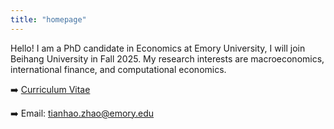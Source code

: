 ```yaml
---
title: "homepage"
---
```


Hello! I am a PhD candidate in Economics at Emory University, I will join Beihang University in Fall 2025. My research interests are macroeconomics, international finance, and computational economics.

➡️ [Curriculum Vitae](tianhao-cv.pdf)

➡️ Email: [tianhao.zhao@emory.edu](mailto:tianhao.zhao@emory.edu)
